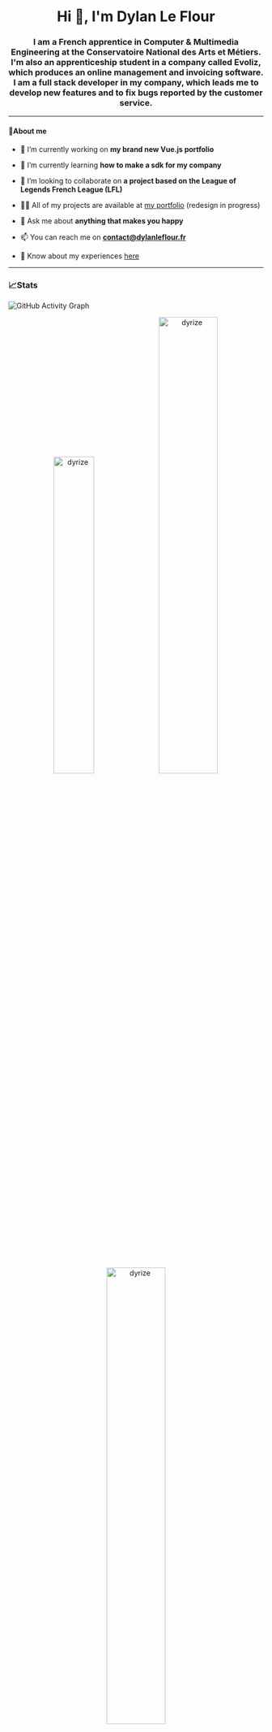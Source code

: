 <h1 align="center">Hi 👋, I'm Dylan Le Flour</h1>
<h3 align="center">I am a French apprentice in Computer & Multimedia Engineering at the Conservatoire National des Arts et Métiers. I'm also an apprenticeship student in a company called Evoliz, which produces an online management and invoicing software. I am a full stack developer in my company, which leads me to develop new features and to fix bugs reported by the customer service.</h3>

<!-- <p align="left"> <a href="https://github.com/ryo-ma/github-profile-trophy"><img src="https://github-profile-trophy.vercel.app/?username=dyrize" alt="dyrize" /></a> </p> -->

---

#### 🐺About me

- 🔭 I’m currently working on **my brand new Vue.js portfolio**

- 🌱 I’m currently learning **how to make a sdk for my company**

- 👯 I’m looking to collaborate on **a project based on the League of Legends French League (LFL)**

<!-- - 🤝 I’m looking for help with **...** -->

- 👨‍💻 All of my projects are available at [my portfolio](https://www.dylanleflour.fr/) (redesign in progress)

<!-- - 📝 I regularly write articles on [...](...) -->

- 💬 Ask me about **anything that makes you happy**

- 📫 You can reach me on **contact@dylanleflour.fr**

- 📄 Know about my experiences [here](https://www.dylanleflour.fr/about)

<!-- - ⚡ Fun fact **...** -->

---

### 📈Stats
![GitHub Activity Graph](https://activity-graph.herokuapp.com/graph?username=dyrize&theme=dracula&hide_border=true)

<p align="center">
<img width="40%" src="https://github-readme-stats.vercel.app/api/top-langs?username=dyrize&show_icons=true&theme=dracula&title_color=ff8000&text_color=ffffff&bg_color=6a6a6a&locale=en&layout=compact&hide_border=true" alt="dyrize" /> 
<img width="48%" src="https://github-readme-stats.vercel.app/api?username=dyrize&show_icons=true&theme=dracula&title_color=ff8000&text_color=ffffff&bg_color=6a6a6a&locale=en&hide_border=true" alt="dyrize" />
<img width="48%" src="https://github-readme-streak-stats.herokuapp.com/?user=dyrize&theme=highcontrast&hide_border=true" alt="dyrize" />
</p>


---

### 🖥️Professional experience

#### *09/2019 - today* : **Fullstack web developer** at [Evoliz](https://www.evoliz.com/) - La Garde (83)
- Work-study program with the CNAM IT engineering school
- Front-End and Back-End development of the clients' application
- Development of the back office for customer service
- Development of a Rest API in Laravel
- Development of a PHP SDK to facilitate the use of the API
- Bug fixes

#### *01/2019 - 02/2019* : BTS intership at [Evoliz](https://www.evoliz.com/) - La Garde (83)
- Visual redesign and various improvements on the Administrator part of the Evoliz software in order to make the tool consistent with the front office part and to make it more intuitive and pleasant to use.
Follow-up of the improvement requests from the Customer Service team using this Administrator part on a daily basis and management of the authorizations to limit access to certain types of users.
Implementation of an agile methodology like Scrum with code reviews, print retrospectives, planning of the different tasks of the sprints and the use of a Scrum Board managed by a Scrum Master.

#### *05/2018 - 06/2018* : BTS internship at CPAM of Toulon (83)
- Development of an application to group all the accounting tables in order to reduce data entry and errors and increase efficiency.
The assembly of tables allowing to know the points of great expenditure to be able to answer the requests of economy of the National Fund.
The data entered is sensitive since it concerns the accounts of the CPAM du Var, and is therefore archived each year for modification or addition of late invoices.
With a volume of several million expenses per year, a monthly control as well as a duplicate management are necessary.

---

### 🌍Personal investment

#### *Since 2021* : [Time for the Planet](https://www.time-planet.com/en) **associate and shareholder**
- Financial participation to develop durable and sustainbly innovations for a more desirable future.

---

### 👨‍🎓Education
#### *09/2019 - today* : [CNAM IT engineering school](https://formation.cnam.fr/rechercher-par-discipline/ingenieur-e-informatique-et-multimedia-technologies-du-jeu-video-et-systemes-interactifs-1275873.kjsp) - Toulon (83)
- OOP, web development, algorithmics, Unity3D, signal processing, databases, UX/UI design, Agile and team management, software engineering, entrepreneurship, OS theory, cognitive psychology, introduction to research and innovation, sentiment analysis, low level networking
- Last year option: Big Data
- Participation in student life as a class representative and member of the Student Office (BDE in french)
- **Thesis topic**: *The design of an API and the various SDKs that result from it*

#### *09/2017 - 06/2019* : [BTS SIO](https://bts-sio.lyc-bonaparte.fr/) SLAM - Bonaparte High School, Toulon (83)
- OOP, web development, databases, basis of network management, IT asset management, algorithmics, Android development, Agile and project management, cybersecurity, economics and IT law
- 5th in inter-academic ranking

#### *09/2014 - 06/2017* : Sciences and technologies for industry and sustainable development bachelor's degree (Bac STI2D) - Rouvière High School, Toulon (83)

---

### 👨‍💻Formations / Certifications
- CNIL: RGPD Workshop (2020)
- TOEIC: 900/990 (2021)
- Udemy: Vue.js


<!-- <h3 align="left">Connect with me:</h3>
<p align="left">
<a href="https://twitter.com/dyrize_" target="blank"><img align="center" src="https://raw.githubusercontent.com/rahuldkjain/github-profile-readme-generator/master/src/images/icons/Social/twitter.svg" alt="dyrize_" height="30" width="40" /></a>
<a href="https://linkedin.com/in/dleflour" target="blank"><img align="center" src="https://raw.githubusercontent.com/rahuldkjain/github-profile-readme-generator/master/src/images/icons/Social/linked-in-alt.svg" alt="dleflour" height="30" width="40" /></a>
</p>

<h3 align="left">Languages and Tools:</h3>
<p align="left"> <a href="https://getbootstrap.com" target="_blank" rel="noreferrer"> <img src="https://raw.githubusercontent.com/devicons/devicon/master/icons/bootstrap/bootstrap-plain-wordmark.svg" alt="bootstrap" width="40" height="40"/> </a> <a href="https://www.w3schools.com/cs/" target="_blank" rel="noreferrer"> <img src="https://raw.githubusercontent.com/devicons/devicon/master/icons/csharp/csharp-original.svg" alt="csharp" width="40" height="40"/> </a> <a href="https://www.w3schools.com/css/" target="_blank" rel="noreferrer"> <img src="https://raw.githubusercontent.com/devicons/devicon/master/icons/css3/css3-original-wordmark.svg" alt="css3" width="40" height="40"/> </a> <a href="https://www.docker.com/" target="_blank" rel="noreferrer"> <img src="https://raw.githubusercontent.com/devicons/devicon/master/icons/docker/docker-original-wordmark.svg" alt="docker" width="40" height="40"/> </a> <a href="https://dotnet.microsoft.com/" target="_blank" rel="noreferrer"> <img src="https://raw.githubusercontent.com/devicons/devicon/master/icons/dot-net/dot-net-original-wordmark.svg" alt="dotnet" width="40" height="40"/> </a> <a href="https://git-scm.com/" target="_blank" rel="noreferrer"> <img src="https://www.vectorlogo.zone/logos/git-scm/git-scm-icon.svg" alt="git" width="40" height="40"/> </a> <a href="https://www.w3.org/html/" target="_blank" rel="noreferrer"> <img src="https://raw.githubusercontent.com/devicons/devicon/master/icons/html5/html5-original-wordmark.svg" alt="html5" width="40" height="40"/> </a> <a href="https://developer.mozilla.org/en-US/docs/Web/JavaScript" target="_blank" rel="noreferrer"> <img src="https://raw.githubusercontent.com/devicons/devicon/master/icons/javascript/javascript-original.svg" alt="javascript" width="40" height="40"/> </a> <a href="https://laravel.com/" target="_blank" rel="noreferrer"> <img src="https://raw.githubusercontent.com/devicons/devicon/master/icons/laravel/laravel-plain-wordmark.svg" alt="laravel" width="40" height="40"/> </a> <a href="https://www.mysql.com/" target="_blank" rel="noreferrer"> <img src="https://raw.githubusercontent.com/devicons/devicon/master/icons/mysql/mysql-original-wordmark.svg" alt="mysql" width="40" height="40"/> </a> <a href="https://www.php.net" target="_blank" rel="noreferrer"> <img src="https://raw.githubusercontent.com/devicons/devicon/master/icons/php/php-original.svg" alt="php" width="40" height="40"/> </a> <a href="https://symfony.com" target="_blank" rel="noreferrer"> <img src="https://symfony.com/logos/symfony_black_03.svg" alt="symfony" width="40" height="40"/> </a> <a href="https://vuejs.org/" target="_blank" rel="noreferrer"> <img src="https://raw.githubusercontent.com/devicons/devicon/master/icons/vuejs/vuejs-original-wordmark.svg" alt="vuejs" width="40" height="40"/> </a> </p>

<p><img align="left" src="https://github-readme-stats.vercel.app/api/top-langs?username=dyrize&show_icons=true&locale=en&layout=compact" alt="dyrize" /></p>

<p>&nbsp;<img align="center" src="https://github-readme-stats.vercel.app/api?username=dyrize&show_icons=true&locale=en" alt="dyrize" /></p>

<p><img align="center" src="https://github-readme-streak-stats.herokuapp.com/?user=dyrize&" alt="dyrize" /></p> -->
